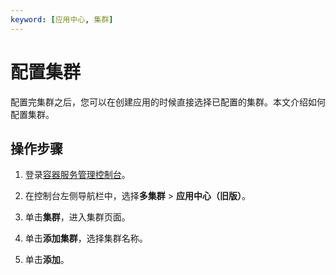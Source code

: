 ```yaml
---
keyword: [应用中心, 集群]
---
```


# 配置集群

配置完集群之后，您可以在创建应用的时候直接选择已配置的集群。本文介绍如何配置集群。

## 操作步骤

1.  登录[容器服务管理控制台](https://cs.console.aliyun.com)。

2.  在控制台左侧导航栏中，选择**多集群** \> **应用中心（旧版）**。

3.  单击**集群**，进入集群页面。

4.  单击**添加集群**，选择集群名称。

5.  单击**添加**。


